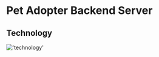 # Pet Adopter Backend Server



## Technology

!['technology'](https://skillicons.dev/icons?i=js,express,mongo)